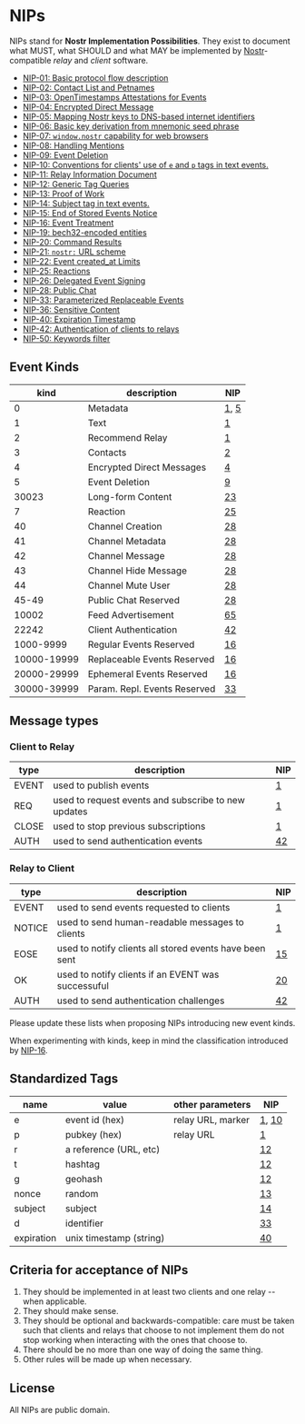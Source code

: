 # NIPs

NIPs stand for **Nostr Implementation Possibilities**. They exist to document what MUST, what SHOULD and what MAY be implemented by [Nostr](https://github.com/fiatjaf/nostr)-compatible _relay_ and _client_ software.

- [NIP-01: Basic protocol flow description](01.md)
- [NIP-02: Contact List and Petnames](02.md)
- [NIP-03: OpenTimestamps Attestations for Events](03.md)
- [NIP-04: Encrypted Direct Message](04.md)
- [NIP-05: Mapping Nostr keys to DNS-based internet identifiers](05.md)
- [NIP-06: Basic key derivation from mnemonic seed phrase](06.md)
- [NIP-07: `window.nostr` capability for web browsers](07.md)
- [NIP-08: Handling Mentions](08.md)
- [NIP-09: Event Deletion](09.md)
- [NIP-10: Conventions for clients' use of `e` and `p` tags in text events.](10.md)
- [NIP-11: Relay Information Document](11.md)
- [NIP-12: Generic Tag Queries](12.md)
- [NIP-13: Proof of Work](13.md)
- [NIP-14: Subject tag in text events.](14.md)
- [NIP-15: End of Stored Events Notice](15.md)
- [NIP-16: Event Treatment](16.md)
- [NIP-19: bech32-encoded entities](19.md)
- [NIP-20: Command Results](20.md)
- [NIP-21: `nostr:` URL scheme](21.md)
- [NIP-22: Event created_at Limits](22.md)
- [NIP-25: Reactions](25.md)
- [NIP-26: Delegated Event Signing](26.md)
- [NIP-28: Public Chat](28.md)
- [NIP-33: Parameterized Replaceable Events](33.md)
- [NIP-36: Sensitive Content](36.md)
- [NIP-40: Expiration Timestamp](40.md)
- [NIP-42: Authentication of clients to relays](42.md)
- [NIP-50: Keywords filter](50.md)

## Event Kinds

| kind        | description                 | NIP                    |
|-------------|-----------------------------|------------------------|
| 0           | Metadata                    | [1](01.md), [5](05.md) |
| 1           | Text                        | [1](01.md)             |
| 2           | Recommend Relay             | [1](01.md)             |
| 3           | Contacts                    | [2](02.md)             |
| 4           | Encrypted Direct Messages   | [4](04.md)             |
| 5           | Event Deletion              | [9](09.md)             |
| 30023       | Long-form Content           | [23](23.md)            |
| 7           | Reaction                    | [25](25.md)            |
| 40          | Channel Creation            | [28](28.md)            |
| 41          | Channel Metadata            | [28](28.md)            |
| 42          | Channel Message             | [28](28.md)            |
| 43          | Channel Hide Message        | [28](28.md)            |
| 44          | Channel Mute User           | [28](28.md)            |
| 45-49       | Public Chat Reserved        | [28](28.md)            |
| 10002       | Feed Advertisement          | [65](65.md)            |
| 22242       | Client Authentication       | [42](42.md)            |
| 1000-9999   | Regular Events Reserved     | [16](16.md)            |
| 10000-19999 | Replaceable Events Reserved | [16](16.md)            |
| 20000-29999 | Ephemeral Events Reserved   | [16](16.md)            |
| 30000-39999 | Param. Repl. Events Reserved| [33](33.md)            |



## Message types

### Client to Relay
| type  | description                                         | NIP         |
|-------|-----------------------------------------------------|-------------|
| EVENT | used to publish events                              | [1](01.md)  |
| REQ   | used to request events and subscribe to new updates | [1](01.md)  |
| CLOSE | used to stop previous subscriptions                 | [1](01.md)  |
| AUTH  | used to send authentication events                  | [42](42.md) |

### Relay to Client
| type   | description                                             | NIP         |
|--------|---------------------------------------------------------|-------------|
| EVENT  | used to send events requested to clients                | [1](01.md)  |
| NOTICE | used to send human-readable messages to clients         | [1](01.md)  |
| EOSE   | used to notify clients all stored events have been sent | [15](15.md) |
| OK     | used to notify clients if an EVENT was successuful      | [20](20.md) |
| AUTH   | used to send authentication challenges                  | [42](42.md) |

Please update these lists when proposing NIPs introducing new event kinds.

When experimenting with kinds, keep in mind the classification introduced by [NIP-16](16.md).

## Standardized Tags

| name       | value                   | other parameters  | NIP                      |
| ---------- | ----------------------- | ----------------- | ------------------------ |
| e          | event id (hex)          | relay URL, marker | [1](01.md), [10](10.md)  |
| p          | pubkey (hex)            | relay URL         | [1](01.md)               |
| r          | a reference (URL, etc)  |                   | [12](12.md)              |
| t          | hashtag                 |                   | [12](12.md)              |
| g          | geohash                 |                   | [12](12.md)              |
| nonce      | random                  |                   | [13](13.md)              |
| subject    | subject                 |                   | [14](14.md)              |
| d          | identifier              |                   | [33](33.md)              |
| expiration | unix timestamp (string) |                   | [40](40.md)              |

## Criteria for acceptance of NIPs

1. They should be implemented in at least two clients and one relay -- when applicable.
2. They should make sense.
3. They should be optional and backwards-compatible: care must be taken such that clients and relays that choose to not implement them do not stop working when interacting with the ones that choose to.
4. There should be no more than one way of doing the same thing.
5. Other rules will be made up when necessary.

## License

All NIPs are public domain.
